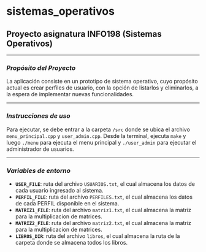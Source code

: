 # sistemas_operativos
## Proyecto asignatura INFO198 (Sistemas Operativos)

---

### ***Propósito del Proyecto***

La aplicación consiste en un prototipo de sistema operativo, cuyo propósito actual es crear perfiles de usuario, con la opción de listarlos y eliminarlos, a la espera de implementar nuevas funcionalidades.

---

### ***Instrucciones de uso***

Para ejecutar, se debe entrar a la carpeta `/src` donde se ubica el archivo `menu_principal.cpp` y `user_admin.cpp`. Desde la terminal, ejecuta `make` y luego `./menu` para ejecuta el menu principal y `./user_admin` para ejecutar el administrador de usuarios.

---

### ***Variables de entorno***

- **`USER_FILE`**: ruta del archivo `USUARIOS.txt`, el cual almacena los datos de cada usuario ingresado al sistema.<br/>
- **`PERFIL_FILE`**: ruta del archivo `PERFILES.txt`, el cual almacena los datos de cada PERFIL disponible en el sistema. <br/>
- **`MATRIZ1_FILE`**: ruta del archivo `matriz1.txt`, el cual almacena la matriz para la multiplicacion de matrices. <br/>
- **`MATRIZ2_FILE`**: ruta del archivo `matriz2.txt`, el cual almacena la matriz para la multiplicacion de matrices. <br/>
- **`LIBROS_DIR`**: ruta del archivo `libros`, el cual almacena la ruta de la carpeta donde se almacena todos los libros. <br/>
